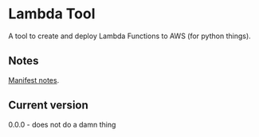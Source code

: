 # Lambda Tool
A tool to create and deploy Lambda Functions to AWS (for python things).


## Notes
[Manifest notes](http://python-packaging.readthedocs.io/en/latest/non-code-files.html "Title").


## Current version
0.0.0 - does not do a damn thing
